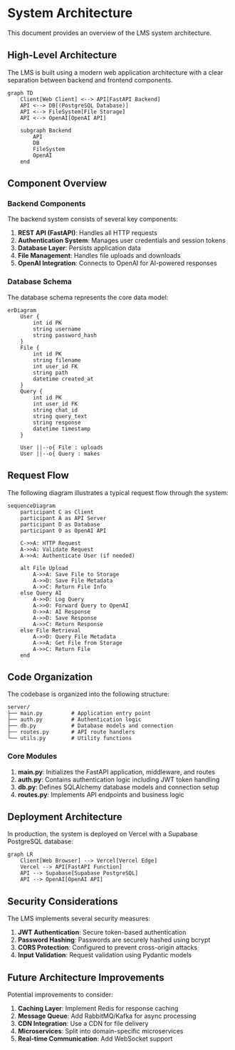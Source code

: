 # System Architecture

This document provides an overview of the LMS system architecture.

## High-Level Architecture

The LMS is built using a modern web application architecture with a clear separation between backend and frontend components.

```mermaid
graph TD
    Client[Web Client] <--> API[FastAPI Backend]
    API <--> DB[(PostgreSQL Database)]
    API <--> FileSystem[File Storage]
    API <--> OpenAI[OpenAI API]
    
    subgraph Backend
        API
        DB
        FileSystem
        OpenAI
    end
```

## Component Overview

### Backend Components

The backend system consists of several key components:

1. **REST API (FastAPI)**: Handles all HTTP requests
2. **Authentication System**: Manages user credentials and session tokens
3. **Database Layer**: Persists application data
4. **File Management**: Handles file uploads and downloads
5. **OpenAI Integration**: Connects to OpenAI for AI-powered responses

### Database Schema

The database schema represents the core data model:

```mermaid
erDiagram
    User {
        int id PK
        string username
        string password_hash
    }
    File {
        int id PK
        string filename
        int user_id FK
        string path
        datetime created_at
    }
    Query {
        int id PK
        int user_id FK
        string chat_id
        string query_text
        string response
        datetime timestamp
    }
    
    User ||--o{ File : uploads
    User ||--o{ Query : makes
```

## Request Flow

The following diagram illustrates a typical request flow through the system:

```mermaid
sequenceDiagram
    participant C as Client
    participant A as API Server
    participant D as Database
    participant O as OpenAI API
    
    C->>A: HTTP Request
    A->>A: Validate Request
    A->>A: Authenticate User (if needed)
    
    alt File Upload
        A->>A: Save File to Storage
        A->>D: Save File Metadata
        A->>C: Return File Info
    else Query AI
        A->>D: Log Query
        A->>O: Forward Query to OpenAI
        O->>A: AI Response
        A->>D: Save Response
        A->>C: Return Response
    else File Retrieval
        A->>D: Query File Metadata
        A->>A: Get File from Storage
        A->>C: Return File
    end
```

## Code Organization

The codebase is organized into the following structure:

```
server/
├── main.py         # Application entry point
├── auth.py         # Authentication logic
├── db.py           # Database models and connection
├── routes.py       # API route handlers
└── utils.py        # Utility functions
```

### Core Modules

1. **main.py**: Initializes the FastAPI application, middleware, and routes
2. **auth.py**: Contains authentication logic including JWT token handling
3. **db.py**: Defines SQLAlchemy database models and connection setup
4. **routes.py**: Implements API endpoints and business logic

## Deployment Architecture

In production, the system is deployed on Vercel with a Supabase PostgreSQL database:

```mermaid
graph LR
    Client[Web Browser] --> Vercel[Vercel Edge]
    Vercel --> API[FastAPI Function]
    API --> Supabase[Supabase PostgreSQL]
    API --> OpenAI[OpenAI API]
```

## Security Considerations

The LMS implements several security measures:

1. **JWT Authentication**: Secure token-based authentication
2. **Password Hashing**: Passwords are securely hashed using bcrypt
3. **CORS Protection**: Configured to prevent cross-origin attacks
4. **Input Validation**: Request validation using Pydantic models

## Future Architecture Improvements

Potential improvements to consider:

1. **Caching Layer**: Implement Redis for response caching
2. **Message Queue**: Add RabbitMQ/Kafka for async processing
3. **CDN Integration**: Use a CDN for file delivery
4. **Microservices**: Split into domain-specific microservices
5. **Real-time Communication**: Add WebSocket support
